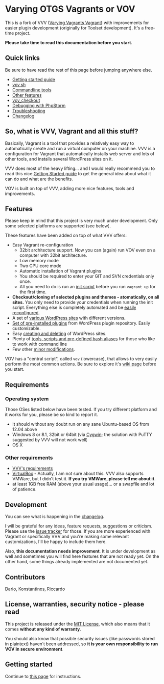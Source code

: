 # Varying OTGS Vagrants or VOV

This is a fork of VVV ([Varying Vagrants Vagrant](https://github.com/Varying-Vagrant-Vagrants/VVV)) with improvements for easier plugin development (originally for Toolset development). It's a free-time project.

**Please take time to read this documentation before you start.**

## Quick links

Be sure to have read the rest of this page before jumping anywhere else.

- [Getting started guide](getting-started)
- [vov sh](vov-sh)
- [Commandline tools](cmdline-tools)
- [Other features](other-modifications)
- [vov_checkout](vov_checkout)
- [Debugging with PhpStorm](debugging)
- [Troubleshooting](troubleshooting)
- [Changelog](changelog)

## So, what is VVV, Vagrant and all this stuff?

Basically, Vagrant is a tool that provides a relatively easy way to automatically create and run a virtual computer on your machine. VVV is a configuration for Vagrant that automatically installs web server and lots of other tools, and installs several WordPress sites on it. 

VVV does most of the heavy lifting... and I would really recommend you to read this nice [Getting Started guide](http://webdevstudios.com/2015/01/14/getting-started-vagrant-vvv-local-development/) to get the general idea about what it can do and what are the benefits.

VOV is built on top of VVV, adding more nice features, tools and improvements. 

## Features

Please keep in mind that this project is very much under development. Only some selected platforms are supported (see below).

These features have been added on top of what VVV offers:

- Easy Vagrant re-configuration
    - 32bit architecture support. Now you can (again) run VOV even on a computer with 32bit architecture. 
    - Low memory mode
    - Two CPU core mode
    - Automatic installation of Vagrant plugins
    - You should be required to enter your GIT and SVN credentials only once.
    - All you need to do is run an [init script](vov-sh#init) before you run `vagrant up` for the first time.
- **Checkout/cloning of selected plugins and themes - atomatically, on all sites.** You only need to provide your credentials when running the init script. Everything else is completely automated and be [easily reconfigured](other-modifications).
- A set of [various WordPress sites](site-management) with different versions.
- [Set of pre-installed plugins](default-plugins) from WordPress plugin repository. Easily customizable.
- Easy [creating and deleting](site-management) of WordPress sites.
- Plenty of [tools, scripts and pre-defined bash aliases](cmdline-tools) for those who like to work with command line
- Few other [minor modifications](other-modifications).

VOV has a "central script", called `vov` (lowercase), that allows to very easily perform the most common actions. Be sure to explore it's [wiki page](vov-sh) before you start.

## Requirements

### Operating system

Those OSes listed below have been tested. If you try different platform and it works for you, please be so kind to report it.

- It should without any doubt run on any sane Ubuntu-based OS from 12.04 above
- Windows 8 or 8.1, 32bit or 64bit (via [Cygwin](https://www.cygwin.com/); the solution with PuTTY suggested by VVV will not work well)
- OS X

### Other requirements

- [VVV's requirements](https://github.com/Varying-Vagrant-Vagrants/VVV#software-requirements)
- [VirtualBox](https://www.virtualbox.org/) - Actually, I am not sure about this. VVV also supports VMWare, but I didn't test it. **If you try VMWare, please tell me about it.**
- at least 1GB free RAM (above your usual usage)... or a swapfile and lot of patience.

## Development

You can see what is happening in the [changelog](changelog).

I will be grateful for any ideas, feature requests, suggestions or criticism. Please use the [issue tracker](https://github.com/zaantar/vov/issues) for those. If you are more experienced with Vagrant or specifically VVV and you're making some relevant customizations, I'll be happy to include them here.

Also, **this documentation needs improvement**. It is under development as well and sometimes you will find here features that are not ready yet. On the other hand, some things already implemented are not documented yet.

## Contributors

Dario, Konstantinos, Riccardo

## License, warranties, security notice - please read

This project is released under the [MIT License](http://opensource.org/licenses/MIT), which also means that it comes **without any kind of warranty**.

You should also know that possible security issues (like passwords stored in plaintext) haven't been addressed, so **it is your own responsibility to run VOV in secure environment**.

## Getting started

Continue to [this page](getting-started) for instructions.
